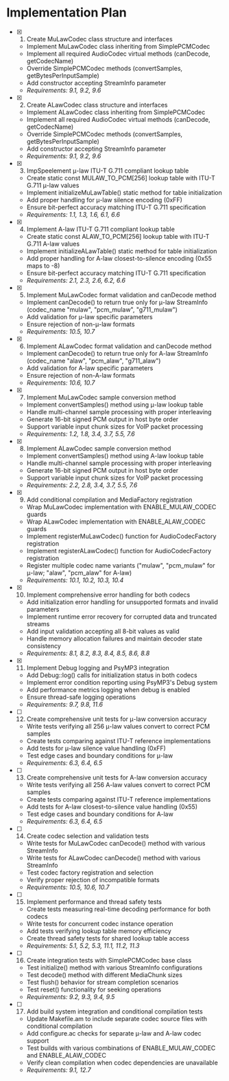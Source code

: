 # Implementation Plan

- [x] 1. Create MuLawCodec class structure and interfaces
  - Implement MuLawCodec class inheriting from SimplePCMCodec
  - Implement all required AudioCodec virtual methods (canDecode, getCodecName)
  - Override SimplePCMCodec methods (convertSamples, getBytesPerInputSample)
  - Add constructor accepting StreamInfo parameter
  - _Requirements: 9.1, 9.2, 9.6_

- [x] 2. Create ALawCodec class structure and interfaces
  - Implement ALawCodec class inheriting from SimplePCMCodec
  - Implement all required AudioCodec virtual methods (canDecode, getCodecName)
  - Override SimplePCMCodec methods (convertSamples, getBytesPerInputSample)
  - Add constructor accepting StreamInfo parameter
  - _Requirements: 9.1, 9.2, 9.6_

- [x] 3. ImpSpeelement μ-law ITU-T G.711 compliant lookup table
  - Create static const MULAW_TO_PCM[256] lookup table with ITU-T G.711 μ-law values
  - Implement initializeMuLawTable() static method for table initialization
  - Add proper handling for μ-law silence encoding (0xFF)
  - Ensure bit-perfect accuracy matching ITU-T G.711 specification
  - _Requirements: 1.1, 1.3, 1.6, 6.1, 6.6_

- [x] 4. Implement A-law ITU-T G.711 compliant lookup table
  - Create static const ALAW_TO_PCM[256] lookup table with ITU-T G.711 A-law values
  - Implement initializeALawTable() static method for table initialization
  - Add proper handling for A-law closest-to-silence encoding (0x55 maps to -8)
  - Ensure bit-perfect accuracy matching ITU-T G.711 specification
  - _Requirements: 2.1, 2.3, 2.6, 6.2, 6.6_

- [x] 5. Implement MuLawCodec format validation and canDecode method
  - Implement canDecode() to return true only for μ-law StreamInfo (codec_name "mulaw", "pcm_mulaw", "g711_mulaw")
  - Add validation for μ-law specific parameters
  - Ensure rejection of non-μ-law formats
  - _Requirements: 10.5, 10.7_

- [x] 6. Implement ALawCodec format validation and canDecode method
  - Implement canDecode() to return true only for A-law StreamInfo (codec_name "alaw", "pcm_alaw", "g711_alaw")
  - Add validation for A-law specific parameters
  - Ensure rejection of non-A-law formats
  - _Requirements: 10.6, 10.7_

- [x] 7. Implement MuLawCodec sample conversion method
  - Implement convertSamples() method using μ-law lookup table
  - Handle multi-channel sample processing with proper interleaving
  - Generate 16-bit signed PCM output in host byte order
  - Support variable input chunk sizes for VoIP packet processing
  - _Requirements: 1.2, 1.8, 3.4, 3.7, 5.5, 7.6_

- [x] 8. Implement ALawCodec sample conversion method
  - Implement convertSamples() method using A-law lookup table
  - Handle multi-channel sample processing with proper interleaving
  - Generate 16-bit signed PCM output in host byte order
  - Support variable input chunk sizes for VoIP packet processing
  - _Requirements: 2.2, 2.8, 3.4, 3.7, 5.5, 7.6_

- [x] 9. Add conditional compilation and MediaFactory registration
  - Wrap MuLawCodec implementation with ENABLE_MULAW_CODEC guards
  - Wrap ALawCodec implementation with ENABLE_ALAW_CODEC guards
  - Implement registerMuLawCodec() function for AudioCodecFactory registration
  - Implement registerALawCodec() function for AudioCodecFactory registration
  - Register multiple codec name variants ("mulaw", "pcm_mulaw" for μ-law; "alaw", "pcm_alaw" for A-law)
  - _Requirements: 10.1, 10.2, 10.3, 10.4_

- [x] 10. Implement comprehensive error handling for both codecs
  - Add initialization error handling for unsupported formats and invalid parameters
  - Implement runtime error recovery for corrupted data and truncated streams
  - Add input validation accepting all 8-bit values as valid
  - Handle memory allocation failures and maintain decoder state consistency
  - _Requirements: 8.1, 8.2, 8.3, 8.4, 8.5, 8.6, 8.8_

- [x] 11. Implement Debug logging and PsyMP3 integration
  - Add Debug::log() calls for initialization status in both codecs
  - Implement error condition reporting using PsyMP3's Debug system
  - Add performance metrics logging when debug is enabled
  - Ensure thread-safe logging operations
  - _Requirements: 9.7, 9.8, 11.6_

- [ ] 12. Create comprehensive unit tests for μ-law conversion accuracy
  - Write tests verifying all 256 μ-law values convert to correct PCM samples
  - Create tests comparing against ITU-T reference implementations
  - Add tests for μ-law silence value handling (0xFF)
  - Test edge cases and boundary conditions for μ-law
  - _Requirements: 6.3, 6.4, 6.5_

- [ ] 13. Create comprehensive unit tests for A-law conversion accuracy
  - Write tests verifying all 256 A-law values convert to correct PCM samples
  - Create tests comparing against ITU-T reference implementations
  - Add tests for A-law closest-to-silence value handling (0x55)
  - Test edge cases and boundary conditions for A-law
  - _Requirements: 6.3, 6.4, 6.5_

- [ ] 14. Create codec selection and validation tests
  - Write tests for MuLawCodec canDecode() method with various StreamInfo
  - Write tests for ALawCodec canDecode() method with various StreamInfo
  - Test codec factory registration and selection
  - Verify proper rejection of incompatible formats
  - _Requirements: 10.5, 10.6, 10.7_

- [ ] 15. Implement performance and thread safety tests
  - Create tests measuring real-time decoding performance for both codecs
  - Write tests for concurrent codec instance operation
  - Add tests verifying lookup table memory efficiency
  - Create thread safety tests for shared lookup table access
  - _Requirements: 5.1, 5.2, 5.3, 11.1, 11.2, 11.3_

- [ ] 16. Create integration tests with SimplePCMCodec base class
  - Test initialize() method with various StreamInfo configurations
  - Test decode() method with different MediaChunk sizes
  - Test flush() behavior for stream completion scenarios
  - Test reset() functionality for seeking operations
  - _Requirements: 9.2, 9.3, 9.4, 9.5_

- [ ] 17. Add build system integration and conditional compilation tests
  - Update Makefile.am to include separate codec source files with conditional compilation
  - Add configure.ac checks for separate μ-law and A-law codec support
  - Test builds with various combinations of ENABLE_MULAW_CODEC and ENABLE_ALAW_CODEC
  - Verify clean compilation when codec dependencies are unavailable
  - _Requirements: 9.1, 12.7_